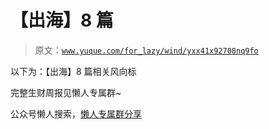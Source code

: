 # 【出海】8 篇

> 原文：[`www.yuque.com/for_lazy/wind/yxx41x92708nq9fo`](https://www.yuque.com/for_lazy/wind/yxx41x92708nq9fo)

以下为：【出海】8 篇相关风向标

完整生财周报见懒人专属群~

公众号懒人搜索，[懒人专属群分享](https://lazybook.fun/#/blog/group)